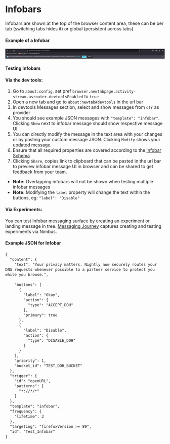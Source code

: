 # Infobars
Infobars are shown at the top of the browser content area, these can be per tab (switching tabs hides it) or global (persistent across tabs).

#### Example of a Infobar
![Infobars](./infobar.png)

#### Testing Infobars

#### Via the dev tools:
1. Go to `about:config`, set pref `browser.newtabpage.activity-stream.asrouter.devtoolsEnabled` to `true`
2. Open a new tab and go to `about:newtab#devtools` in the url bar
3. In devtools Messages section, select and show messages from `cfr` as provider
4. You should see example JSON messages with `"template": "infobar"`. Clicking `Show` next to infobar message should show respective message UI
5. You can directly modify the message in the text area with your changes or by pasting your custom message JSON. Clicking `Modify` shows your updated message.
6. Ensure that all required properties are covered according to the [Infobar Schema](https://searchfox.org/mozilla-central/source/browser/components/newtab/content-src/asrouter/templates/CFR/templates/InfoBar.schema.json)
7. Clicking `Share`, copies link to clipboard that can be pasted in the url bar to preview infobar message UI in browser and can be shared to get feedback from your team.
- **Note:** Overlapping infobars will not be shown when testing multiple infobar messages
- **Note:** Modifying the `label` property will change the text within the buttons, eg: `"label": "Disable"`

#### Via Experiments:
You can test Infobar messaging surface by creating an experiment or landing message in tree. [Messaging Journey](https://experimenter.info/messaging/messaging-journey) captures creating and testing experiments via Nimbus.

#### Example JSON for Infobar
```
{
  "content": {
    "text": "Your privacy matters. Nightly now securely routes your DNS requests whenever possible to a partner service to protect you while you browse.",

    "buttons": [
      {
        "label": "Okay",
        "action": {
          "type": "ACCEPT_DOH"
        },
        "primary": true
      },
      {
        "label": "Disable",
        "action": {
          "type": "DISABLE_DOH"
        }
      }
    ],
    "priority": 1,
    "bucket_id": "TEST_DOH_BUCKET"
  },
  "trigger": {
    "id": "openURL",
    "patterns": [
      "*://*/*"
    ]
  },
  "template": "infobar",
  "frequency": {
    "lifetime": 3
  },
  "targeting": "firefoxVersion >= 89",
  "id": "Test_Infobar"
}
```
